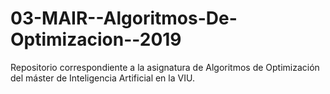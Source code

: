 # 03-MAIR--Algoritmos-De-Optimizacion--2019
Repositorio correspondiente a la asignatura de Algoritmos de Optimización del máster de Inteligencia Artificial en la VIU.
